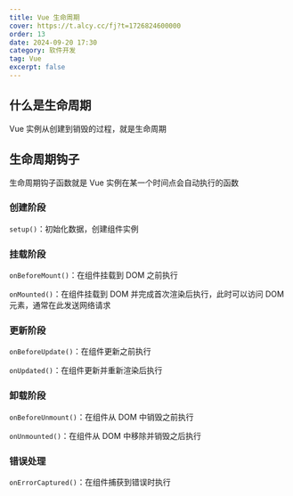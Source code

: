 ```yaml
---
title: Vue 生命周期
cover: https://t.alcy.cc/fj?t=1726824600000
order: 13
date: 2024-09-20 17:30
category: 软件开发
tag: Vue
excerpt: false
---
```

## 什么是生命周期

Vue 实例从创建到销毁的过程，就是生命周期

## 生命周期钩子

生命周期钩子函数就是 Vue 实例在某一个时间点会自动执行的函数

### 创建阶段

`setup()`：初始化数据，创建组件实例

### 挂载阶段

`onBeforeMount()`：在组件挂载到 DOM 之前执行

`onMounted()`：在组件挂载到 DOM 并完成首次渲染后执行，此时可以访问 DOM 元素，通常在此发送网络请求

### 更新阶段

`onBeforeUpdate()`：在组件更新之前执行

`onUpdated()`：在组件更新并重新渲染后执行

### 卸载阶段

`onBeforeUnmount()`：在组件从 DOM 中销毁之前执行

`onUnmounted()`：在组件从 DOM 中移除并销毁之后执行

### 错误处理

`onErrorCaptured()`：在组件捕获到错误时执行
